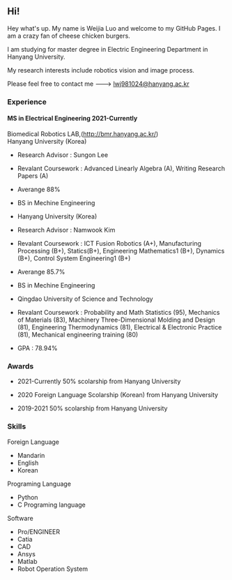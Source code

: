 ## Hi! 

Hey what's up. My name is Weijia Luo and welcome to my GitHub Pages. I am a crazy fan of cheese chicken burgers.

I am studying for master degree in Electric Engineering Department in Hanyang University.  

My research interests include robotics vision and image process.  

Please feel free to contact me ---> lwj981024@hanyang.ac.kr

### Experience


#### MS  in Electrical Engineering                    2021-Currently   
Biomedical Robotics LAB,(http://bmr.hanyang.ac.kr/)  
Hanyang University  (Korea)  
 * Research Advisor : Sungon Lee  
  * Revalant Coursework : Advanced Linearly Algebra (A), Writing Research Papers (A)  
  * Averange 88%


* BS  in Mechine Engineering  
 * Hanyang University (Korea)
 * Research Advisor : Namwook Kim  
  * Revalant Coursework : ICT Fusion Robotics (A+), Manufacturing Processing (B+), Statics(B+), Engineering Mathematics1 (B+), Dynamics (B+), Control System Engineering1 (B+)  
  * Averange 85.7%



* BS  in Mechine Engineering  
 * Qingdao University of Science and Technology  
  * Revalant Coursework : Probability and Math Statistics (95),  Mechanics of Materials (83), Machinery Three-Dimensional Molding and Design (81), Engineering Thermodynamics (81), Electrical & Electronic Practice (81), Mechanical engineering training (80)  
  * GPA : 78.94%  

### Awards

* 2021-Currently 
50% scolarship from Hanyang University

* 2020
Foreign Language Scolarship (Korean) from Hanyang University  

* 2019-2021 
50% scolarship from Hanyang University
 
### Skills

Foreign Language
* Mandarin
* English
* Korean

Programing Language
* Python
* C Programing language

Software 
* Pro/ENGINEER
* Catia
* CAD
* Ansys
* Matlab
* Robot Operation System
